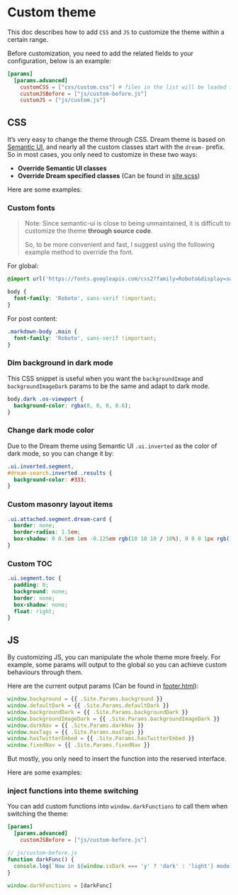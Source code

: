 # Custom theme

This doc describes how to add `CSS` and `JS` to customize the theme within a certain range.

Before customization, you need to add the related fields to your configuration, below is an example:

```toml
[params]
  [params.advanced]
    customCSS = ["css/custom.css"] # files in the list will be loaded in order
    customJSBefore = ["js/custom-before.js"]
    customJS = ["js/custom.js"]
```

## CSS

It’s very easy to change the theme through CSS. Dream theme is based on [Semantic UI](https://semantic-ui.com/), and nearly
all the custom classes start with the `dream-` prefix. So in most cases, you only need to customize in these two ways:

- **Override Semantic UI classes**
- **Override Dream specified classes** (Can be found in [site.scss](../src/sass/site.scss))

Here are some examples:

### Custom fonts

> Note: Since semantic-ui is close to being unmaintained, it is difficult to customize the theme **through source code**.
>
> So, to be more convenient and fast, I suggest using the following example method to override the font.

For global:

```css
@import url('https://fonts.googleapis.com/css2?family=Roboto&display=swap');

body {
  font-family: 'Roboto', sans-serif !important;
}
```

For post content:

```css
.markdown-body .main {
  font-family: 'Roboto', sans-serif !important;
}
```

### Dim background in dark mode

This CSS snippet is useful when you want the `backgroundImage` and `backgroundImageDark` params to be the same and adapt to dark mode.

```css
body.dark .os-viewport {
  background-color: rgba(0, 0, 0, 0.6);
}
```

### Change dark mode color

Due to the Dream theme using Semantic UI `.ui.inverted` as the color of dark mode, so you can change it by:

```css
.ui.inverted.segment,
#dream-search.inverted .results {
  background-color: #333;
}
```

### Custom masonry layout items

```css
.ui.attached.segment.dream-card {
  border: none;
  border-radius: 1.5em;
  box-shadow: 0 0.5em 1em -0.125em rgb(10 10 10 / 10%), 0 0 0 1px rgb(10 10 10 / 2%); /* Bulma Box */
}
```

### Custom TOC

```css
.ui.segment.toc {
  padding: 0;
  background: none;
  border: none;
  box-shadow: none;
  float: right;
}
```

## JS

By customizing JS, you can manipulate the whole theme more freely. For example, some params will output to the global
so you can achieve custom behaviours through them.

Here are the current output params (Can be found in [footer.html](../layouts/partials/footer.html)):

```js
window.background = {{ .Site.Params.background }}
window.defaultDark = {{ .Site.Params.defaultDark }}
window.backgroundDark = {{ .Site.Params.backgroundDark }}
window.backgroundImageDark = {{ .Site.Params.backgroundImageDark }}
window.darkNav = {{ .Site.Params.darkNav }}
window.maxTags = {{ .Site.Params.maxTags }}
window.hasTwitterEmbed = {{ .Site.Params.hasTwitterEmbed }}
window.fixedNav = {{ .Site.Params.fixedNav }}
```

But mostly, you only need to insert the function into the reserved interface.

Here are some examples:

### inject functions into theme switching

You can add custom functions into `window.darkFunctions` to call them when switching the theme:

```toml
[params]
  [params.advanced]
    customJSBefore = ["js/custom-before.js"]
```

```js
// js/custom-before.js
function darkFunc() {
  console.log(`Now in ${window.isDark === 'y' ? 'dark' : 'light'} mode`)
}

window.darkFunctions = [darkFunc]
```
